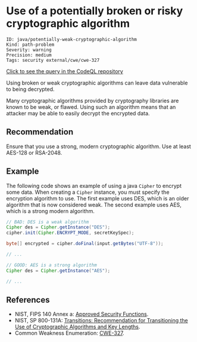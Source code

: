 # Use of a potentially broken or risky cryptographic algorithm

```
ID: java/potentially-weak-cryptographic-algorithm
Kind: path-problem
Severity: warning
Precision: medium
Tags: security external/cwe/cwe-327

```
[Click to see the query in the CodeQL repository](https://github.com/github/codeql/tree/main/java/ql/src/Security/CWE/CWE-327/MaybeBrokenCryptoAlgorithm.ql)

Using broken or weak cryptographic algorithms can leave data vulnerable to being decrypted.

Many cryptographic algorithms provided by cryptography libraries are known to be weak, or flawed. Using such an algorithm means that an attacker may be able to easily decrypt the encrypted data.


## Recommendation
Ensure that you use a strong, modern cryptographic algorithm. Use at least AES-128 or RSA-2048.


## Example
The following code shows an example of using a java `Cipher` to encrypt some data. When creating a `Cipher` instance, you must specify the encryption algorithm to use. The first example uses DES, which is an older algorithm that is now considered weak. The second example uses AES, which is a strong modern algorithm.


```java
// BAD: DES is a weak algorithm 
Cipher des = Cipher.getInstance("DES");
cipher.init(Cipher.ENCRYPT_MODE, secretKeySpec);

byte[] encrypted = cipher.doFinal(input.getBytes("UTF-8"));

// ...

// GOOD: AES is a strong algorithm
Cipher des = Cipher.getInstance("AES");

// ...
```

## References
* NIST, FIPS 140 Annex a: [ Approved Security Functions](http://csrc.nist.gov/publications/fips/fips140-2/fips1402annexa.pdf).
* NIST, SP 800-131A: [ Transitions: Recommendation for Transitioning the Use of Cryptographic Algorithms and Key Lengths](http://nvlpubs.nist.gov/nistpubs/SpecialPublications/NIST.SP.800-131Ar1.pdf).
* Common Weakness Enumeration: [CWE-327](https://cwe.mitre.org/data/definitions/327.html).
